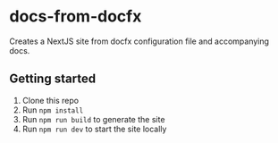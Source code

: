# docs-from-docfx

Creates a NextJS site from docfx configuration file and accompanying docs.

## Getting started

1. Clone this repo
2. Run `npm install`
3. Run `npm run build` to generate the site
4. Run `npm run dev` to start the site locally
